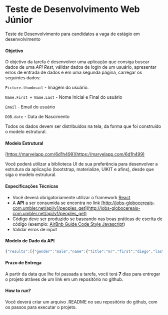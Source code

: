 # Teste de Desenvolvimento Web Júnior
Teste de Desenvolvimento para candidatos a vaga de estágio em desenvolvimento

#### Objetivo
O objetivo da tarefa é desenvolver uma aplicação que consiga buscar dados de uma _API Rest_, válidar dados de login de um usuário, apresentar erros de entrada de dados e em uma segunda página, carregar os seguintes dados:

`Picture.thumbnail` - Imagem do usuário.

`Name.First + Name.Last` - Nome Inicial e Final do usuário

`Email` - Email do usuário

`DOB.date` - Data de Nascimento

Todos os dados devem ser distribuidos na tela, da forma que foi construido o modelo estrutural.

#### Modelo Estrutural 

[https://marvelapp.com/6d1h499](https://marvelapp.com/6d1h499)

Você poderá utilizar a biblioteca UI de sua preferência para desenvolver a estrutura da aplicação (bootstrap, materialize, UIKIT e afins), desde que siga o modelo estrutural.


#### Especificações Técnicas 

* Você deverá obrigatoriamente utilizar o framework [React](https://reactjs.org/) 
* A **API** a ser consumida se encontra no link [http://jobs-globocereais-com.umbler.net/api/v1/peoples_get](http://jobs-globocereais-com.umbler.net/api/v1/peoples_get)
* Código deve ser produzido se baseando nas boas práticas de escrita de código (exemplo: [AirBnb Guide Code Style Javascript](https://github.com/airbnb/javascript))
* Validar erros de input



#### Modelo de Dado da API
```javascript 
{"results":[{"gender":"male","name":{"title":"mr","first":"diego","last":"lemaire"},"location":{"street":"8287 rue andré-gide","city":"brest","state":"mayotte","postcode":81128,"coordinates":{"latitude":"-1.6055","longitude":"-151.4252"},"timezone":{"offset":"-12:00","description":"Eniwetok, Kwajalein"}},"email":"diego.lemaire@example.com","login":{"uuid":"380d63ac-9601-4aac-881c-8936caeb7b7d","username":"bigrabbit578","password":"lorena","salt":"MydfMOWF","md5":"5cec6d6da40bf6976f98e9a5aa751ba0","sha1":"165c0883b29e3bf2701b3b6db5a5494ecd63e5bc","sha256":"a0039f448b5bfc08a4087427dfe8e7e6c4f560c054cf59046b4baadc2c4e51f9"},"dob":{"date":"1976-08-25T22:43:39Z","age":42},"registered":{"date":"2005-11-28T01:21:20Z","age":13},"phone":"04-68-74-74-85","cell":"06-38-42-68-49","id":{"name":"INSEE","value":"1NNaN33586714 75"},"picture":{"large":"https://randomuser.me/api/portraits/men/38.jpg","medium":"https://randomuser.me/api/portraits/med/men/38.jpg","thumbnail":"https://randomuser.me/api/portraits/thumb/men/38.jpg"},"nat":"FR"}],"info":{"seed":"2377537b5c521c9c","results":1,"page":1,"version":"1.2"}}
```


#### Prazo de Entrega
A partir da data que lhe foi passada a tarefa, você terá **7** dias para entregar o projeto atráves de um link em um repositório no github.

#### How to run?
Você deverá criar um arquivo .README no seu repositório do github, com os passos para executar o projeto.